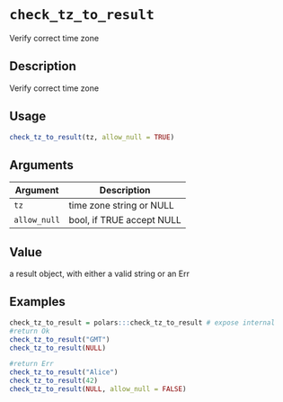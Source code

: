 # `check_tz_to_result`

Verify correct time zone


## Description

Verify correct time zone


## Usage

```r
check_tz_to_result(tz, allow_null = TRUE)
```


## Arguments

Argument      |Description
------------- |----------------
`tz`     |     time zone string or NULL
`allow_null`     |     bool, if TRUE accept NULL


## Value

a result object, with either a valid string or an Err


## Examples

```r
check_tz_to_result = polars:::check_tz_to_result # expose internal
#return Ok
check_tz_to_result("GMT")
check_tz_to_result(NULL)

#return Err
check_tz_to_result("Alice")
check_tz_to_result(42)
check_tz_to_result(NULL, allow_null = FALSE)
```


